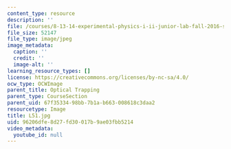 ```yaml
---
content_type: resource
description: ''
file: /courses/8-13-14-experimental-physics-i-ii-junior-lab-fall-2016-spring-2017/96206dfe8d27fd30017b9ae03fbb5214_L51.jpg
file_size: 52147
file_type: image/jpeg
image_metadata:
  caption: ''
  credit: ''
  image-alt: ''
learning_resource_types: []
license: https://creativecommons.org/licenses/by-nc-sa/4.0/
ocw_type: OCWImage
parent_title: Optical Trapping
parent_type: CourseSection
parent_uid: 67f35334-98bb-7b1a-b663-008618c3daa2
resourcetype: Image
title: L51.jpg
uid: 96206dfe-8d27-fd30-017b-9ae03fbb5214
video_metadata:
  youtube_id: null
---
```

